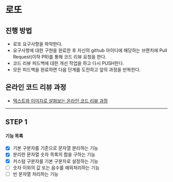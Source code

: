 # 로또
## 진행 방법
* 로또 요구사항을 파악한다.
* 요구사항에 대한 구현을 완료한 후 자신의 github 아이디에 해당하는 브랜치에 Pull Request(이하 PR)를 통해 코드 리뷰 요청을 한다.
* 코드 리뷰 피드백에 대한 개선 작업을 하고 다시 PUSH한다.
* 모든 피드백을 완료하면 다음 단계를 도전하고 앞의 과정을 반복한다.

## 온라인 코드 리뷰 과정
* [텍스트와 이미지로 살펴보는 온라인 코드 리뷰 과정](https://github.com/next-step/nextstep-docs/tree/master/codereview)



---

## STEP 1
#### 기능 목록
- [X] 기본 구분자를 기준으로 문자열 분리하는 기능
- [X] 분리한 문자열 숫자 목록의 합을 구하는 기능
- [X] 커스텀 구분자를 기본 구분자로 설정하는 기능
- [ ] 숫자 이외의 값 또는 음수를 예외처리하는 기능
- [ ] 빈 문자열 처리하는 기능
